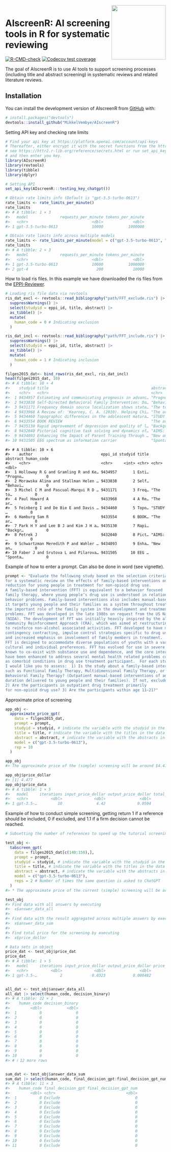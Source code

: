 
<!-- README.md is generated from README.Rmd. Please edit that file -->

<img src="man/figures/AIscreenR_hex.png" align="right" width="170" height = "170"/>

# AIscreenR: AI screening tools in R for systematic reviewing

<!-- badges: start -->

[![R-CMD-check](https://github.com/MikkelVembye/AIscreenR/actions/workflows/R-CMD-check.yaml/badge.svg)](https://github.com/MikkelVembye/AIscreenR/actions/workflows/R-CMD-check.yaml)
[![Codecov test
coverage](https://codecov.io/gh/MikkelVembye/AIscreenR/branch/main/graph/badge.svg)](https://app.codecov.io/gh/MikkelVembye/AIscreenR?branch=main)
<!-- badges: end -->

The goal of AIscreenR is to use AI tools to support screening processes
(including title and abstract screening) in systematic reviews and
related literature reviews.

## Installation

You can install the development version of AIscreenR from
[GitHub](https://github.com/) with:

``` r
# install.packages("devtools")
devtools::install_github("MikkelVembye/AIscreenR")
```

Setting API key and checking rate limits

``` r
# Find your api key at https://platform.openai.com/account/api-keys 
# Thereafter, either encrypt it with the secret functions from the httr2 package
# see https://httr2.r-lib.org/reference/secrets.html or run set_api_key() 
# and then enter you key.
library(AIscreenR)
library(revtools)
library(tibble)
library(dplyr)

# Setting API
set_api_key(AIscreenR:::testing_key_chatgpt())

# Obtain rate limits info (Default is "gpt-3.5-turbo-0613")
rate_limits <- rate_limits_per_minute()
rate_limits
#> # A tibble: 1 × 3
#>   model              requests_per_minute tokens_per_minute
#>   <chr>                            <dbl>             <dbl>
#> 1 gpt-3.5-turbo-0613               10000           1000000

# Obtain rate limits info across multiple models
rate_limits <- rate_limits_per_minute(model = c("gpt-3.5-turbo-0613", "gpt-4"))
rate_limits
#> # A tibble: 2 × 3
#>   model              requests_per_minute tokens_per_minute
#>   <chr>                            <dbl>             <dbl>
#> 1 gpt-3.5-turbo-0613               10000           1000000
#> 2 gpt-4                              200             10000
```

How to load ris files. In this example we have downloaded the ris files
from the [EPPI-Reviewer](https://eppi.ioe.ac.uk/EPPIReviewer-Web/home).

``` r
# Loading ris file data via revtools
ris_dat_excl <- revtools::read_bibliography("path/FFT_exclude.ris") |> 
  suppressWarnings() |> 
  select(studyid = eppi_id, title, abstract) |> 
  as_tibble() |> 
  mutate(
    human_code = 0 # Indicating exclusion
  )

ris_dat_incl <- revtools::read_bibliography("path/FFT_include.ris") |> 
  suppressWarnings() |> 
  select(studyid = eppi_id, title, abstract) |> 
  as_tibble() |> 
  mutate(
    human_code = 1 # Indicating inclusion
  )

filges2015_dat<- bind_rows(ris_dat_excl, ris_dat_incl)
head(filges2015_dat, 10)
#> # A tibble: 10 × 4
#>    studyid title                                             abstract human_code
#>    <chr>   <chr>                                             <chr>         <dbl>
#>  1 9434957 Estimating and communicating prognosis in advanc… "Progno…          0
#>  2 9433838 Self-Directed Behavioral Family Intervention: Do… "Behavi…          0
#>  3 9431171 Frequency domain source localization shows state… "The to…          0
#>  4 9433968 A Review of: 'Kearney, C. A. (2010). Helping Chi… "The ar…          0
#>  5 9434460 Topographic differences in the adolescent matura… "STUDY …          0
#>  6 9433554 BOOK REVIEW                                       "The ar…          0
#>  7 9435130 Rapid improvement of depression and quality of l… "Backgr…          0
#>  8 9432040 Pictorial cognitive task solving and dynamics of… "AIMS: …          0
#>  9 9434093 Enhancing the Impact of Parent Training Through … "New an…          0
#> 10 9431505 EEG spectrum as information carrier               "Sponta…          0
```

    #> # A tibble: 10 × 6
    #>    author                              eppi_id studyid title abstract human_code
    #>    <chr>                               <chr>     <int> <chr> <chr>         <dbl>
    #>  1 Holloway R G and Gramling R and Ke… 9434957       1 Esti… "Progno…          0
    #>  2 Morawska Alina and Stallman Helen … 9433838       2 Self… "Behavi…          0
    #>  3 Michel C M and Pascual-Marqui R D … 9431171       3 Freq… "The to…          0
    #>  4 Paul Howard A                       9433968       4 A Re… "The ar…          0
    #>  5 Feinberg I and De Bie E and Davis … 9434460       5 Topo… "STUDY …          0
    #>  6 Hamburg Sam R                       9433554       6 BOOK… "The ar…          0
    #>  7 Park H Y and Lee B J and Kim J H a… 9435130       7 Rapi… "Backgr…          0
    #>  8 Petrek J                            9432040       8 Pict… "AIMS: …          0
    #>  9 Schwartzman Meredith P and Wahler … 9434093       9 Enha… "New an…          0
    #> 10 Faber J and Srutova L and Pilarova… 9431505      10 EEG … "Sponta…          0

Example of how to enter a prompt. Can also be done in word (see
vignette).

``` r
prompt <- "Evaluate the following study based on the selection criteria
for a systematic review on the effects of family-based interventions on drug abuse
reduction for young people in treatment for non-opioid drug use.
A family-based intervention (FFT) is equivalent to a behavior focused
family therapy, where young people’s drug use is understood in relation to family
behavior problems. Family-based interventions also includes manual-based family therapies as
it targets young people and their families as a system throughout treatment, and thereby recognizes
the important role of the family system in the development and treatment of young people’s drug use
problems. FFT was developed in the late 1980s on request from the US National Institute on Drug Abuse
(NIDA). The development of FFT was initially heavily inspired by the alcohol abuse program
Community Reinforcement Approach (CRA), which was aimed at restructuring the environment
to reinforce non-alcohol associated activities. FFT developed to have more emphasis on
contingency contracting, impulse control strategies specific to drug use,
and increased emphasis on involvement of family members in treatment.
FFT is designed to accommodate diverse populations of youths with a variety of behavioral,
cultural and individual preferences. FFT has evolved for use in severe behavioral disturbances
known to co-exist with substance use and dependence, and the core interventions
have been enhanced to address several mental health related problems commonly occurring
as comorbid conditions in drug use treatment participant.  For each study,
I would like you to assess:  1) Is the study about a family-based intervention,
such as Functional Family Therapy, Multidimensional Family Therapy, or
Behavioral Family Therapy? (Outpatient manual-based interventions of any
duration delivered to young people and their families). If not, exclude study.
2) Are the participants in outpatient drug treatment primarily
for non-opioid drug use? 3) Are the participants within age 11–21?"
```

Approximate price of screening

``` r
app_obj <- 
  approximate_price_gpt(
    data = filges2015_dat,
    prompt = prompt,
    studyid = studyid, # indicate the variable with the studyid in the data
    title = title, # indicate the variable with the titles in the data
    abstract = abstract, # indicate the variable with the abstracts in the data
    model = c("gpt-3.5-turbo-0613"),
    rep = 10 
  )

app_obj
#> The approximate price of the (simple) screening will be around $4.477.

app_obj$price_dollar
#> [1] 4.477
app_obj$price_data
#> # A tibble: 1 × 5
#>   model     iterations input_price_dollar output_price_dollar total_price_dollor
#>   <chr>          <dbl>              <dbl>               <dbl>              <dbl>
#> 1 gpt-3.5-…         10               4.42              0.0594               4.48
```

Example of how to conduct simple screening, getting return 1 if a
reference should be included, 0 if excluded, and 1.1 if a firm decision
cannot be reached.

``` r
# Subsetting the number of references to speed up the tutorial screening

test_obj <- 
  tabscreen_gpt(
    data = filges2015_dat[c(140:150),],
    prompt = prompt, 
    studyid = studyid, # indicate the variable with the studyid in the data
    title = title, # indicate the variable with the titles in the data
    abstract = abstract, # indicate the variable with the abstracts in the data
    model = c("gpt-3.5-turbo-0613"),
    reps = 2 # Number of times the same question is asked to ChatGPT
  ) 
#> * The approximate price of the current (simple) screening will be around $0.036.

test_obj
#> Find data with all answers by executing
#>  x$answer_data_all
#> 
#> Find data with the result aggregated across multiple answers by executing
#>  x$answer_data_sum
#> 
#> Find total price for the screening by executing
#>  x$price_dollor

# Data sets in object
price_dat <- test_obj$price_dat
price_dat
#> # A tibble: 1 × 5
#>   model     iterations input_price_dollar output_price_dollar price_total_dollar
#>   <chr>          <dbl>              <dbl>               <dbl>              <dbl>
#> 1 gpt-3.5-…          2             0.0323            0.000482             0.0328


all_dat <- test_obj$answer_data_all
all_dat |> select(human_code, decision_binary)
#> # A tibble: 22 × 2
#>    human_code decision_binary
#>         <dbl>           <dbl>
#>  1          0               0
#>  2          0               0
#>  3          0               0
#>  4          0               0
#>  5          0               0
#>  6          0               0
#>  7          0               0
#>  8          0               0
#>  9          0               0
#> 10          0               0
#> # ℹ 12 more rows


sum_dat <- test_obj$answer_data_sum
sum_dat |> select(human_code, final_decision_gpt:final_decision_gpt_num)
#> # A tibble: 11 × 3
#>    human_code final_decision_gpt final_decision_gpt_num
#>         <dbl> <chr>                               <dbl>
#>  1          0 Exclude                                 0
#>  2          0 Exclude                                 0
#>  3          0 Exclude                                 0
#>  4          0 Exclude                                 0
#>  5          0 Exclude                                 0
#>  6          0 Exclude                                 0
#>  7          0 Exclude                                 0
#>  8          0 Exclude                                 0
#>  9          0 Exclude                                 0
#> 10          0 Exclude                                 0
#> 11          0 Exclude                                 0
```
